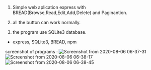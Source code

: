 1. Simple  web aplication express with BREAD(Browse,Read,Edit,Add,Delete) and Paginantion.

2. all the button can work normally.

3. the program use SQLite3 database.

- express, SQLite3, BREAD, npm

screenshot of programs :
![Screenshot from 2020-08-06 06-37-31](https://user-images.githubusercontent.com/58900473/89474603-47615b00-d7b0-11ea-84d0-667c0e47addd.png)
![Screenshot from 2020-08-06 06-38-17](https://user-images.githubusercontent.com/58900473/89474607-492b1e80-d7b0-11ea-9e45-31607d96a26f.png)
![Screenshot from 2020-08-06 06-38-45](https://user-images.githubusercontent.com/58900473/89474610-4af4e200-d7b0-11ea-93ca-0ad61ead71fd.png)
